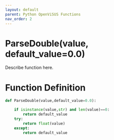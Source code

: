 ```yaml
---
layout: default
parent: Python OpenViSUS Functions
nav_order: 2
---
```


# ParseDouble(value, default_value=0.0)

Describe function here.

# Function Definition

```python
def ParseDouble(value,default_value=0.0):

	if isinstance(value,str) and len(value)==0:
		return default_value
	try:
		return float(value)
	except:
		return default_value

```